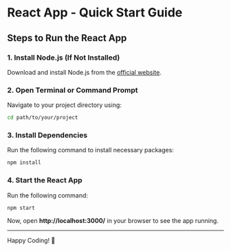 # React App - Quick Start Guide

## Steps to Run the React App

### 1. Install Node.js (If Not Installed)
Download and install Node.js from the [official website](https://nodejs.org/).

### 2. Open Terminal or Command Prompt
Navigate to your project directory using:
```sh
cd path/to/your/project
```

### 3. Install Dependencies
Run the following command to install necessary packages:
```sh
npm install
```

### 4. Start the React App
Run the following command:
```sh
npm start
```

Now, open **http://localhost:3000/** in your browser to see the app running.

---

Happy Coding! 🚀

